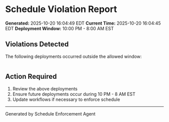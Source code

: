 # Schedule Violation Report

**Generated:** 2025-10-20 16:04:49 EDT
**Current Time:** 2025-10-20 16:04:45 EDT
**Deployment Window:** 10:00 PM - 8:00 AM EST

## Violations Detected

The following deployments occurred outside the allowed window:

```

```

## Action Required

1. Review the above deployments
2. Ensure future deployments occur during 10 PM - 8 AM EST
3. Update workflows if necessary to enforce schedule

---

Generated by Schedule Enforcement Agent
